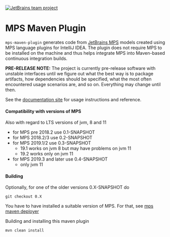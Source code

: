 [![JetBrains team project](http://jb.gg/badges/team-flat-square.svg)](https://confluence.jetbrains.com/display/ALL/JetBrains+on+GitHub)
# MPS Maven Plugin
`mps-maven-plugin` generates code from [JetBrains MPS](http://www.jetbrains.com/mps/) models created using MPS language
plugins for IntelliJ IDEA. The plugin does not require MPS to be installed on the machine and thus helps integrate MPS
into Maven-based continuous integration builds.

**PRE-RELEASE NOTE:** The project is currently pre-release software with unstable interfaces until we figure out what
the best way is to package artifacts, how dependencies should be specified, what the most often encountered usage
scenarios are, and so on. Everything may change until then.

See the [documentation site](http://jetbrains.github.io/mps-maven-plugin) for usage instructions and reference.

#### Compatibility with versions of MPS
Also with regard to LTS versions of jvm, 8 and 11

 * for MPS pre 2018.2 use 0.1-SNAPSHOT
 * for MPS 2018.2/3 use 0.2-SNAPSHOT
 * for MPS 2019.1/2 use 0.3-SNAPSHOT
   * 19.1 works on jvm 8 but may have problems on jvm 11
   * 19.2 works only on jvm 11
 * for MPS 2019.3 and later use 0.4-SNAPSHOT
   * only jvm 11

#### Building

Optionally, for one of the older versions 0.X-SNAPSHOT do

`git checkout 0.X`

You have to have installed a suitable version of MPS. For that, see
[mps maven deployer](https://github.com/JetBrains/mps-maven-deployer)

Building and installing this maven plugin

`mvn clean install`
